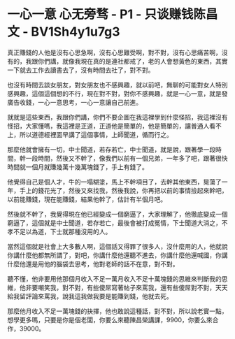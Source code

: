 # 一心一意 心无旁骛 - P1 - 只谈赚钱陈昌文 - BV1Sh4y1u7g3

真正賺錢的人他是沒有心思急啊，沒有心思難受啊，對不對，沒有心思痛苦啊，沒有的，我跟你們講，就像我現在真的是連社都戒了，老的人會想黃色的東西，其實一下就去工作去讀書去了，沒有時間去社了，對不對。

也沒有時間去談女朋友，對女朋友也不感興趣，就以前吧，無聊的可能對女人特別感興趣，這個這個想的不行，現在對不對，對你不感興趣，就是一心一意，就是發廣告收錢，一心一意思考，一心一意讓自己前進。

就就是這些東西，我跟你們講，你們不要企圖在我這裡學到什麼怪招，我這裡沒有怪招，大家懂嗎，我這裡是正道，正道他是簡單的，他是簡單的，讓普通人看不上，所以道德經裡面早講了這個事情，上師聞道，循而行之。

那麼他就會擁有一切，中士聞道，若存若亡，中士聞道，就是說，跟著學一段時間，幹一段時間，然後又不幹了，像我們以前有一個兄弟，一年多了吧，跟著很快時間就一個月就賺幾萬十幾萬塊錢了，手上有錢了。

他覺得自己是個人才，牛的一塌糊塗，馬上不幹項目了，去幹其他東西，晃蕩了一年，手上的錢花光了，然後又來找我，然後我說，你再把以前的事情撿起來幹吧，以前能賺錢，現在能賺錢，結果他幹了，估計有半個月吧。

然後就不幹了，我覺得現在他已經變成一個窮逼了，大家理解了，他徹底變成一個窮逼了，這個就是中士聞道，若存若亡，最後會被打成冤情，下士聞道大消之，不孝不足以為道，下士就那種沒用的人。

當然這個就是社會上大多數人啊，這個話又得罪了很多人，沒什麼用的人，他就說你講什麼他都無所謂了，對吧，你講什麼他還聽不進去，你講什麼他還喊國，你講什麼他還是用他的腦袋去思考，他對老師的話不在意，對不對。

聽不懂，他非要用他那個月收入不足一萬月收入不足十萬塊錢的思維來判斷我的思維，他非要嘲笑我，對不對，有些傻屌寫著帖子來罵我，還有些傻屌對不對，天天給我留評論來罵我，說我這我做我要是能賺到錢，他就去死。

那麼他月收入不足一萬塊錢的抉擇，他也敢說這種話，對不對，所以說老實一點，想學更多嗎，只要是你是個老闆，你要么來聽陳昌榮講課，9900，你要么來合作，39000。

